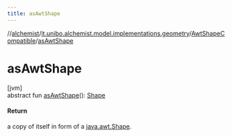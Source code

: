 ```yaml
---
title: asAwtShape
---
```

//[alchemist](../../../index.html)/[it.unibo.alchemist.model.implementations.geometry](../index.html)/[AwtShapeCompatible](index.html)/[asAwtShape](as-awt-shape.html)



# asAwtShape



[jvm]\
abstract fun [asAwtShape](as-awt-shape.html)(): [Shape](https://docs.oracle.com/javase/8/docs/api/java/awt/Shape.html)



#### Return



a copy of itself in form of a [java.awt.Shape](https://docs.oracle.com/javase/8/docs/api/java/awt/Shape.html).




